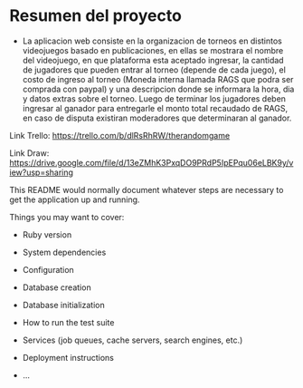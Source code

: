 # Resumen del proyecto

* La aplicacion web consiste en la organizacion de torneos en distintos videojuegos basado en publicaciones, en ellas se mostrara el nombre del videojuego, en que plataforma esta aceptado ingresar, la cantidad de jugadores que pueden entrar al torneo (depende de cada juego), el costo de ingreso al torneo (Moneda interna llamada RAGS que podra ser comprada con paypal) y una descripcion donde se informara la hora, dia y datos extras sobre el torneo. Luego de terminar los jugadores deben ingresar al ganador para entregarle el monto total recaudado de RAGS, en caso de disputa existiran moderadores que determinaran al ganador.

Link Trello: https://trello.com/b/dlRsRhRW/therandomgame

Link Draw: https://drive.google.com/file/d/13eZMhK3PxqDO9PRdP5IpEPqu06eLBK9y/view?usp=sharing

This README would normally document whatever steps are necessary to get the
application up and running.

Things you may want to cover:

* Ruby version

* System dependencies

* Configuration

* Database creation

* Database initialization

* How to run the test suite

* Services (job queues, cache servers, search engines, etc.)

* Deployment instructions

* ...
